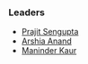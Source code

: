 ### Leaders
* [Prajit Sengupta ](mailto:prajit.sengupta@owasp.org)
* [Arshia Anand ](mailto:arshia.anand@owasp.org)
* [Maninder Kaur](mailto:maninder.kaur@owasp.org)
